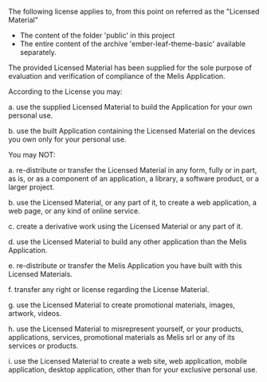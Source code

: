 The following license applies to, from this point on referred as the "Licensed Material"

- The content of the folder 'public' in this project
- The entire content of the archive 'ember-leaf-theme-basic' available separately.


The provided Licensed Material has been supplied for the sole purpose of evaluation and verification of compliance of the Melis Application.


According to the License you may:

a. use the supplied Licensed Material to build the Application for your own personal use.

b. use the built Application containing the Licensed Material on the devices you own only for your personal use.


You may NOT:

a. re-distribute or transfer the Licensed Material in any form, fully or in part, as is, or as a component of an application, a library, a software product, or a larger project.

b. use the Licensed Material, or any part of it, to create a web application, a web page, or any kind of online service.

c. create a derivative work using the Licensed Material or any part of it.

d. use the Licensed Material to build any other application than the Melis Application.

e. re-distribute or transfer the Melis Application you have built with this Licensed Materials.

f. transfer any right or license regarding the License Material.

g. use the Licensed Material to create promotional materials, images, artwork, videos.

h. use the Licensed Material to misrepresent yourself, or your products, applications, services, promotional materials as Melis srl or any of its services or products.

i. use the Licensed Material to create a web site, web application, mobile application, desktop application, other than for your exclusive personal use.